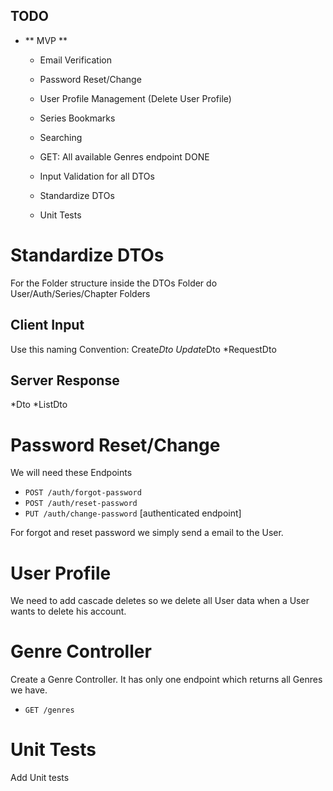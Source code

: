 ## TODO
- ** MVP **
  - Email Verification
  - Password Reset/Change
  - User Profile Management (Delete User Profile)

  - Series Bookmarks
  - Searching
  - GET: All available Genres endpoint       DONE
  - Input Validation for all DTOs
  - Standardize DTOs 

  - Unit Tests


# Standardize DTOs
For the Folder structure inside the DTOs Folder do User/Auth/Series/Chapter Folders
## Client Input
Use this naming Convention:
Create*Dto
Update*Dto
*RequestDto

## Server Response
*Dto
*ListDto

# Password Reset/Change
We will need these Endpoints
- `POST /auth/forgot-password`
- `POST /auth/reset-password`
- `PUT /auth/change-password` [authenticated endpoint]

For forgot and reset password we simply send a email to the User.

# User Profile
We need to add cascade deletes so we delete all User data when a User wants to delete his account.

# Genre Controller
Create a Genre Controller.
It has only one endpoint which returns all Genres we have.
- `GET /genres`

# Unit Tests
Add Unit tests 